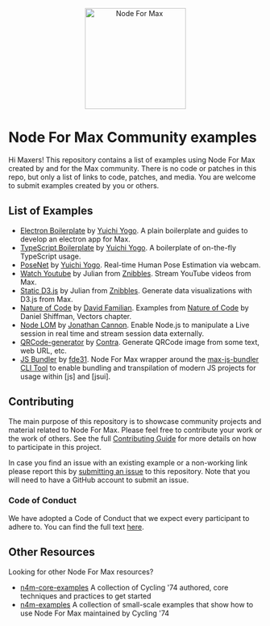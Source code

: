 <p align="center">
	<img src="https://docs.cycling74.com/nodeformax/api/n4m-icon.png" width="200" height="200" alt="Node For Max">
</p>


# Node For Max Community examples

Hi Maxers! This repository contains a list of examples using Node For Max created by and for the Max community. There is no code or patches in this repo, but only a list of links to code, patches, and media. You are welcome to submit examples created by you or others.

## List of Examples

- [Electron Boilerplate](https://github.com/yuichkun/n4m-electron-boilerplate) by [Yuichi Yogo](https://github.com/yuichkun). A plain boilerplate and guides to develop an electron app for Max.
- [TypeScript Boilerplate](https://github.com/yuichkun/n4m-typescript-boilerplate) by [Yuichi Yogo](https://github.com/yuichkun). A boilerplate of on-the-fly TypeScript usage.
- [PoseNet](https://github.com/yuichkun/n4m-posenet) by [Yuichi Yogo](https://github.com/yuichkun). Real-time Human Pose Estimation via webcam.
- [Watch Youtube](https://github.com/julianrubisch/n4m-examples/tree/master/watch-youtube) by Julian from [Znibbles](https://www.znibbl.es/). Stream YouTube videos from Max.
- [Static D3.js](https://github.com/julianrubisch/n4m-examples/tree/master/static-d3js) by Julian from [Znibbles](https://www.znibbl.es/). Generate data visualizations with D3.js from Max.
- [Nature of Code](https://github.com/dfamil/n4m-examples/tree/master/natureofcode) by [David Familian](https://github.com/dfamil). Examples from [Nature of Code](https://natureofcode.com/) by Daniel Shiffman, Vectors chapter.
- [Node LOM](https://github.com/iamjoncannon/nodeLOM) by [Jonathan Cannon](https://github.com/iamjoncanno). Enable Node.js to manipulate a Live session in real time and stream session data externally.
- [QRCode-generator](https://github.com/avantcontra/n4m-qrcode-generator) by [Contra](https://www.floatbug.com/contra/). Generate QRCode image from some text, web URL, etc.
- [JS Bundler](https://github.com/fde31/n4m-js-bundler) by [fde31](https://github.com/fde31). Node For Max wrapper around the [max-js-bundler CLI Tool](https://github.com/fde31/max-js-bundler) to enable bundling and transpilation of modern JS projects for usage within [js] and [jsui].

## Contributing

The main purpose of this repository is to showcase community projects and material related to Node For Max. Please feel free to contribute your work or the work of others. See the full [Contributing Guide](./CONTRIBUTING.md) for more details on how to participate in this project.

In case you find an issue with an existing example or a non-working link please report this by [submitting an issue](https://github.com/Cycling74/n4m-community/issues/new) to this repository. Note that you will need to have a GitHub account to submit an issue. 

### Code of Conduct

We have adopted a Code of Conduct that we expect every participant to adhere to. You can find the full text [here](./CODE_OF_CONDUCT.md).

## Other Resources

Looking for other Node For Max resources?

* [n4m-core-examples](https://github.com/Cycling74/n4m-core-examples/) A collection of Cycling '74 authored, core techniques and practices to get started 
* [n4m-examples](https://github.com/Cycling74/n4m-examples) A collection of small-scale examples that show how to use Node For Max maintained by Cycling '74